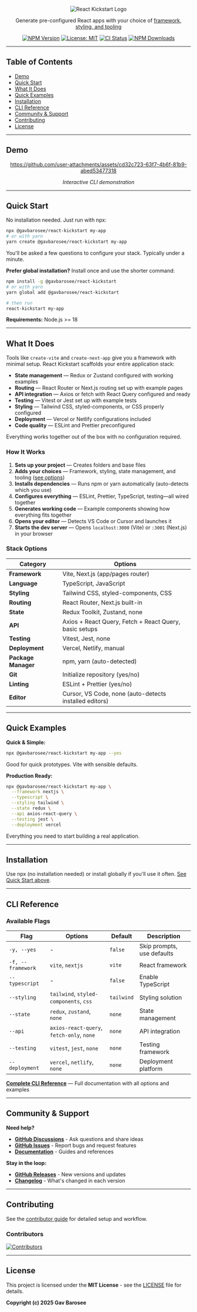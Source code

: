 <div align="center">

![React Kickstart Logo](https://res.cloudinary.com/ddy8ydri4/image/upload/v1759661837/rk-banner_jxltjl.jpg)

Generate pre-configured React apps with your choice of [framework, styling, and tooling](#stack-options)

[![NPM Version](https://img.shields.io/npm/v/@gavbarosee/react-kickstart?style=flat-square)](https://www.npmjs.com/package/@gavbarosee/react-kickstart)
[![License: MIT](https://img.shields.io/badge/License-MIT-blue.svg?style=flat-square)](https://opensource.org/licenses/MIT)
[![CI Status](https://img.shields.io/github/actions/workflow/status/gavbarosee/react-kickstart/ci.yml?style=flat-square&label=CI)](https://github.com/gavbarosee/react-kickstart/actions)
[![NPM Downloads](https://img.shields.io/npm/dm/@gavbarosee/react-kickstart?style=flat-square)](https://www.npmjs.com/package/@gavbarosee/react-kickstart)

</div>

---

## Table of Contents

- [Demo](#demo)
- [Quick Start](#quick-start)
- [What It Does](#what-it-does)
- [Quick Examples](#quick-examples)
- [Installation](#installation)
- [CLI Reference](#cli-reference)
- [Community & Support](#community--support)
- [Contributing](#contributing)
- [License](#license)

---

## Demo

<div align="center">

https://github.com/user-attachments/assets/cd32c723-63f7-4b6f-81b9-abed53477318

_Interactive CLI demonstration_

</div>

---

## Quick Start

No installation needed. Just run with npx:

```bash
npx @gavbarosee/react-kickstart my-app
# or with yarn
yarn create @gavbarosee/react-kickstart my-app
```

You'll be asked a few questions to configure your stack. Typically under a minute.

**Prefer global installation?** Install once and use the shorter command:

```bash
npm install -g @gavbarosee/react-kickstart
# or with yarn
yarn global add @gavbarosee/react-kickstart

# then run
react-kickstart my-app
```

**Requirements:** Node.js >= 18

---

## What It Does

Tools like `create-vite` and `create-next-app` give you a framework with minimal setup. React Kickstart scaffolds your entire application stack:

- **State management** — Redux or Zustand configured with working examples
- **Routing** — React Router or Next.js routing set up with example pages
- **API integration** — Axios or fetch with React Query configured and ready
- **Testing** — Vitest or Jest set up with example tests
- **Styling** — Tailwind CSS, styled-components, or CSS properly configured
- **Deployment** — Vercel or Netlify configurations included
- **Code quality** — ESLint and Prettier preconfigured

Everything works together out of the box with no configuration required.

### How It Works

1. **Sets up your project** — Creates folders and base files
2. **Adds your choices** — Framework, styling, state management, and tooling ([see options](#stack-options))
3. **Installs dependencies** — Runs npm or yarn automatically (auto-detects which you use)
4. **Configures everything** — ESLint, Prettier, TypeScript, testing—all wired together
5. **Generates working code** — Example components showing how everything fits together
6. **Opens your editor** — Detects VS Code or Cursor and launches it
7. **Starts the dev server** — Opens `localhost:3000` (Vite) or `:3001` (Next.js) in your browser

### Stack Options

| Category            | Options                                                |
| ------------------- | ------------------------------------------------------ |
| **Framework**       | Vite, Next.js (app/pages router)                       |
| **Language**        | TypeScript, JavaScript                                 |
| **Styling**         | Tailwind CSS, styled-components, CSS                   |
| **Routing**         | React Router, Next.js built-in                         |
| **State**           | Redux Toolkit, Zustand, none                           |
| **API**             | Axios + React Query, Fetch + React Query, basic setups |
| **Testing**         | Vitest, Jest, none                                     |
| **Deployment**      | Vercel, Netlify, manual                                |
| **Package Manager** | npm, yarn (auto-detected)                              |
| **Git**             | Initialize repository (yes/no)                         |
| **Linting**         | ESLint + Prettier (yes/no)                             |
| **Editor**          | Cursor, VS Code, none (auto-detects installed editors) |

---

## Quick Examples

**Quick & Simple:**

```bash
npx @gavbarosee/react-kickstart my-app --yes
```

Good for quick prototypes. Vite with sensible defaults.

**Production Ready:**

```bash
npx @gavbarosee/react-kickstart my-app \
  --framework nextjs \
  --typescript \
  --styling tailwind \
  --state redux \
  --api axios-react-query \
  --testing jest \
  --deployment vercel
```

Everything you need to start building a real application.

---

## Installation

Use npx (no installation needed) or install globally if you'll use it often. [See Quick Start above](#quick-start).

---

## CLI Reference

### Available Flags

| Flag              | Options                                   | Default    | Description                |
| ----------------- | ----------------------------------------- | ---------- | -------------------------- |
| `-y, --yes`       | -                                         | `false`    | Skip prompts, use defaults |
| `-f, --framework` | `vite`, `nextjs`                          | `vite`     | React framework            |
| `--typescript`    | -                                         | `false`    | Enable TypeScript          |
| `--styling`       | `tailwind`, `styled-components`, `css`    | `tailwind` | Styling solution           |
| `--state`         | `redux`, `zustand`, `none`                | `none`     | State management           |
| `--api`           | `axios-react-query`, `fetch-only`, `none` | `none`     | API integration            |
| `--testing`       | `vitest`, `jest`, `none`                  | `none`     | Testing framework          |
| `--deployment`    | `vercel`, `netlify`, `none`               | `none`     | Deployment platform        |

**[Complete CLI Reference](https://react-kickstart.dev/cli-reference)** — Full documentation with all options and examples

---

## Community & Support

**Need help?**

- **[GitHub Discussions](https://github.com/gavbarosee/react-kickstart/discussions)** - Ask questions and share ideas
- **[GitHub Issues](https://github.com/gavbarosee/react-kickstart/issues)** - Report bugs and request features
- **[Documentation](https://react-kickstart.dev)** - Guides and references

**Stay in the loop:**

- **[GitHub Releases](https://github.com/gavbarosee/react-kickstart/releases)** - New versions and updates
- **[Changelog](CHANGELOG.md)** - What's changed in each version

---

## Contributing

See the [contributor guide](https://react-kickstart.dev/contributing) for detailed setup and workflow.

### Contributors

[![Contributors](https://contrib.rocks/image?repo=gavbarosee/react-kickstart)](https://github.com/gavbarosee/react-kickstart/graphs/contributors)

---

## License

This project is licensed under the **MIT License** - see the [LICENSE](LICENSE) file for details.

**Copyright (c) 2025 Gav Barosee**
